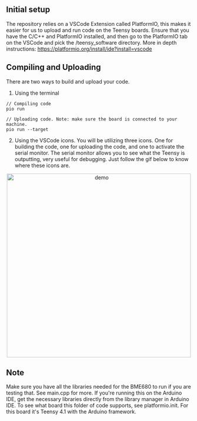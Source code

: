 ## Initial setup 
The repository relies on a VSCode Extension called PlatformIO, this makes it easier for us to upload and run code on the Teensy boards.
Ensure that you have the C/C++ and PlatformIO installed, and then go to the PlatformIO tab on the VSCode and pick the /teensy_software directory.
More in depth instructions: https://platformio.org/install/ide?install=vscode

## Compiling and Uploading
There are two ways to build and upload your code.
1. Using the terminal
```
// Compiling code
pio run

// Uploading code. Note: make sure the board is connected to your machine.
pio run --target
```
2. Using the VSCode icons.
You will be utilizing three icons. One for building the code, one for uploading the code, and one to activate the serial monitor.
The serial monitor allows you to see what the Teensy is outputting, very useful for debugging.
Just follow the gif below to know where these icons are.
<!-- MANPAGE: BEGIN EXCLUDED SECTION -->
<div align="center">
    <img width="500" alt="demo" src="https://github.com/stanford-ssi/hummingbird/tree/TeensySoftware/teensy_software/.github/build.gif">
</div>
<!-- MANPAGE: END EXCLUDED SECTION -->

## Note 
Make sure you have all the libraries needed for the BME680 to run if you are testing that. See main.cpp for more.
If you're running this on the Arduino IDE, get the necessary libraries directly from the library manager in Arduino IDE.
To see what board this folder of code supports, see platformio.init. For this board it's Teensy 4.1 with the Arduino framework.

